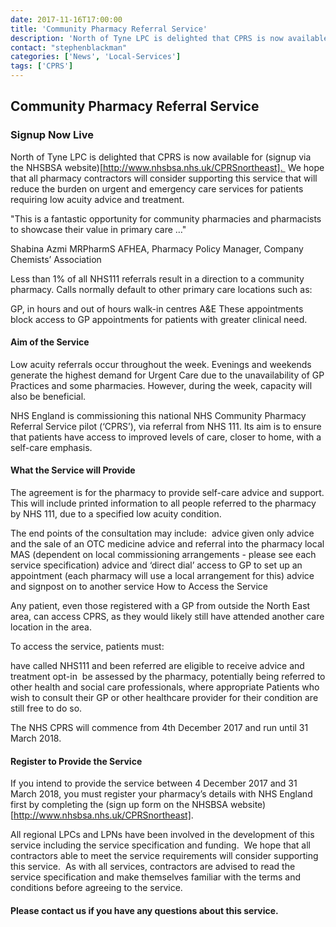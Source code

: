 ```yaml
---
date: 2017-11-16T17:00:00
title: 'Community Pharmacy Referral Service'
description: 'North of Tyne LPC is delighted that CPRS is now available for sign up via the NHSBSA website.  We hope that all pharmacy contractors will consider supporting this service that will reduce the burden on urgent and emergency care services for patients requiring low acuity advice and treatment.'
contact: "stephenblackman"
categories: ['News', 'Local-Services']
tags: ['CPRS']
---
```


##  Community Pharmacy Referral Service  ##
###  Signup Now Live  ##

North of Tyne LPC is delighted that CPRS is now available for (signup via the NHSBSA website)[http://www.nhsbsa.nhs.uk/CPRSnortheast].  We hope that all pharmacy contractors will consider supporting this service that will reduce the burden on urgent and emergency care services for patients requiring low acuity advice and treatment.

"This is a fantastic opportunity for community pharmacies and
pharmacists to showcase their value in primary care …"

Shabina Azmi MRPharmS AFHEA, Pharmacy Policy Manager, Company Chemists’ Association

Less than 1% of all NHS111 referrals result in a direction to a community pharmacy. Calls normally default to other primary care locations such as:

GP, in hours and out of hours
walk-in centres
A&E
These appointments block access to GP appointments for patients with greater clinical need.

####  Aim of the Service

Low acuity referrals occur throughout the week. Evenings and weekends generate the highest demand for Urgent Care due to the unavailability of GP Practices and some pharmacies. However, during the week, capacity will also be beneficial.

NHS England is commissioning this national NHS Community Pharmacy Referral Service pilot (‘CPRS’), via referral from NHS 111. Its aim is to ensure that patients have access to improved levels of care, closer to home, with a self-care emphasis.

####  What the Service will Provide

The agreement is for the pharmacy to provide self-care advice and support. This will include printed information to all people referred to the pharmacy by NHS 111, due to a specified low acuity condition.

The end points of the consultation may include: 
advice given only
advice and the sale of an OTC medicine
advice and referral into the pharmacy local MAS (dependent on local commissioning arrangements - please see each service specification)
advice and ‘direct dial’ access to GP to set up an appointment (each pharmacy will use a local arrangement for this)
advice and signpost on to another service
How to Access the Service

Any patient, even those registered with a GP from outside the North East area, can access CPRS, as they would likely still have attended another care location in the area. 

To access the service, patients must:

have called NHS111 and been referred are eligible to receive advice and treatment
opt-in 
be assessed by the pharmacy, potentially being referred to other health and social care professionals, where appropriate
Patients who wish to consult their GP or other healthcare provider for their condition are still free to do so. 

The NHS CPRS will commence from 4th December 2017 and run until 31 March 2018.

####  Register to Provide the Service

If you intend to provide the service between 4 December 2017 and 31 March 2018, you must register your pharmacy’s details with NHS England first by completing the (sign up form on the NHSBSA website)[http://www.nhsbsa.nhs.uk/CPRSnortheast].

All regional LPCs and LPNs have been involved in the development of this service including the service specification and funding.  We hope that all contractors able to meet the service requirements will consider supporting this service.  As with all services, contractors are advised to read the service specification and make themselves familiar with the terms and conditions before agreeing to the service.

####  Please contact us if you have any questions about this service.
